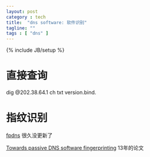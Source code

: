 ```yaml
---
layout: post
category : tech
title:  "dns software: 软件识别"
tagline: ""
tags : [ "dns" ] 
---
```

{% include JB/setup %}

# 直接查询

dig @202.38.64.1 ch txt version.bind.

# 指纹识别

[fpdns](https://github.com/kirei/fpdns) 很久没更新了


[Towards passive DNS software fingerprinting](http://dl.acm.org/citation.cfm?id=2534144) 13年的论文
